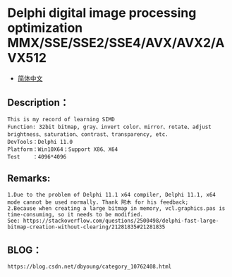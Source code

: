 # Delphi digital image processing optimization MMX/SSE/SSE2/SSE4/AVX/AVX2/AVX512

- [简体中文](readmeCN.md)

## Description：
    This is my record of learning SIMD
    Function: 32bit bitmap, gray、invert color、mirror、rotate、adjust brightness、saturation、contrast、transparency, etc.
    DevTools：Delphi 11.0
    Platform：Win10X64；Support X86、X64
    Test    ：4096*4096
    
## Remarks:
    1.Due to the problem of Delphi 11.1 x64 compiler, Delphi 11.1, x64 mode cannot be used normally. Thank 阿木 for his feedback;
    2.Because when creating a large bitmap in memory, vcl.graphics.pas is time-consuming, so it needs to be modified.
    See: https://stackoverflow.com/questions/2500498/delphi-fast-large-bitmap-creation-without-clearing/21281835#21281835

## BLOG：
    https://blog.csdn.net/dbyoung/category_10762408.html
